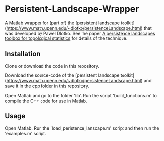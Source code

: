 # Persistent-Landscape-Wrapper
A Matlab wrapper for (part of) the [persistent landscape toolkit] (https://www.math.upenn.edu/~dlotko/persistenceLandscape.html) that was developed by Pawel Dlotko. See the paper [A persistence landscapes toolbox for topological statistics](http://arxiv.org/abs/1501.00179) for details of the technique. 

## Installation
Clone or download the code in this repository. 

Download the source-code of the [persistent landscape toolkit] (https://www.math.upenn.edu/~dlotko/persistenceLandscape.html) and save it in the cpp folder in this repository. 

Open Matlab and go to the folder 'lib'. Run the script 'build_functions.m' to compile the C++ code for use in Matlab. 

## Usage

Open Matlab. Run the `load_peristence_lanscape.m' script and then run the 'examples.m' script. 


